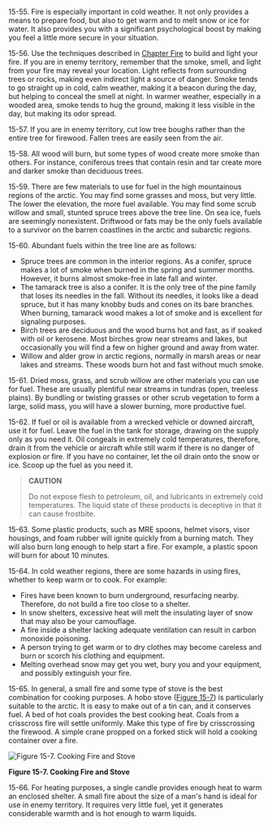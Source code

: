 
15-55\. Fire is especially important in cold weather. It not only provides a means to prepare food, but also to get warm and to melt snow or ice for water. It also provides you with a significant psychological boost by making you feel a little more secure in your situation.

15-56\. Use the techniques described in [Chapter Fire](Fire) to build and light your fire. If you are in enemy territory, remember that the smoke, smell, and light from your fire may reveal your location. Light reflects from surrounding trees or rocks, making even indirect light a source of danger. Smoke tends to go straight up in cold, calm weather, making it a beacon during the day, but helping to conceal the smell at night. In warmer weather, especially in a wooded area, smoke tends to hug the ground, making it less visible in the day, but making its odor spread.

15-57\. If you are in enemy territory, cut low tree boughs rather than the entire tree for firewood. Fallen trees are easily seen from the air.

15-58\. All wood will burn, but some types of wood create more smoke than others. For instance, coniferous trees that contain resin and tar create more and darker smoke than deciduous trees.

15-59\. There are few materials to use for fuel in the high mountainous regions of the arctic. You may find some grasses and moss, but very little. The lower the elevation, the more fuel available. You may find some scrub willow and small, stunted spruce trees above the tree line. On sea ice, fuels are seemingly nonexistent. Driftwood or fats may be the only fuels available to a survivor on the barren coastlines in the arctic and subarctic regions.

15-60\. Abundant fuels within the tree line are as follows:

* Spruce trees are common in the interior regions. As a conifer, spruce makes a lot of smoke when burned in the spring and summer months. However, it burns almost smoke-free in late fall and winter.
* The tamarack tree is also a conifer. It is the only tree of the pine family that loses its needles in the fall. Without its needles, it looks like a dead spruce, but it has many knobby buds and cones on its bare branches. When burning, tamarack wood makes a lot of smoke and is excellent for signaling purposes.
* Birch trees are deciduous and the wood burns hot and fast, as if soaked with oil or kerosene. Most birches grow near streams and lakes, but occasionally you will find a few on higher ground and away from water.
* Willow and alder grow in arctic regions, normally in marsh areas or near lakes and streams. These woods burn hot and fast without much smoke.

15-61\. Dried moss, grass, and scrub willow are other materials you can use for fuel. These are usually plentiful near streams in tundras (open, treeless plains). By bundling or twisting grasses or other scrub vegetation to form a large, solid mass, you will have a slower burning, more productive fuel.

15-62\. If fuel or oil is available from a wrecked vehicle or downed aircraft, use it for fuel. Leave the fuel in the tank for storage, drawing on the supply only as you need it. Oil congeals in extremely cold temperatures, therefore, drain it from the vehicle or aircraft while still warm if there is no danger of explosion or fire. If you have no container, let the oil drain onto the snow or ice. Scoop up the fuel as you need it.

> **CAUTION**
>
> Do not expose flesh to petroleum, oil, and lubricants in extremely cold temperatures. The liquid state of these products is deceptive in that it can cause frostbite.

15-63\. Some plastic products, such as MRE spoons, helmet visors, visor housings, and foam rubber will ignite quickly from a burning match. They will also burn long enough to help start a fire. For example, a plastic spoon will burn for about 10 minutes.

15-64\. In cold weather regions, there are some hazards in using fires, whether to keep warm or to cook. For example:
*  Fires have been known to burn underground, resurfacing nearby. Therefore, do not build a fire too close to a shelter.
*  In snow shelters, excessive heat will melt the insulating layer of snow that may also be your camouflage.
*  A fire inside a shelter lacking adequate ventilation can result in carbon monoxide poisoning.
*  A person trying to get warm or to dry clothes may become careless and burn or scorch his clothing and equipment.
*  Melting overhead snow may get you wet, bury you and your equipment, and possibly extinguish your fire.

15-65\. In general, a small fire and some type of stove is the best combination for cooking purposes. A hobo stove ([Figure 15-7](#fig15-7)) is particularly suitable to the arctic. It is easy to make out of a tin can, and it conserves fuel. A bed of hot coals provides the best cooking heat. Coals from a crisscross fire will settle uniformly. Make this type of fire by crisscrossing the firewood. A simple crane propped on a forked stick will hold a cooking container over a fire.

<a name="fig15-7"></a>![Figure 15-7\. Cooking Fire and Stove](fig15-07.png)

**Figure 15-7\. Cooking Fire and Stove**

15-66\. For heating purposes, a single candle provides enough heat to warm an enclosed shelter. A small fire about the size of a man's hand is ideal for use in enemy territory. It requires very little fuel, yet it generates considerable warmth and is hot enough to warm liquids.
